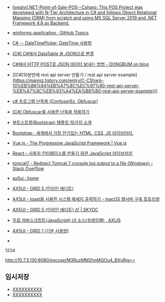 
- [livealvi/.NET-Point-of-Sale-POS--Csharp: This POS Project was developed with N-Tier Architecture in C# and follows Object Relational Mapping (ORM) from scratch and using MS SQL Server 2019 and .NET Framework 4.8 as Backend.](https://github.com/livealvi/.NET-Point-of-Sale-POS--Csharp)
- [winforms-application · GitHub Topics](https://github.com/topics/winforms-application?l=c%23)
- [C# -- DateTimePicker, DateTime 사용법](https://freeprog.tistory.com/m/239)
- [[C#] C#에서 DataTable 을 JSON으로 변경](https://theplace.tistory.com/m/25)
- [C#에서 HTTP POST로 JSON 데이터 보내는 방법 - DONGBUM on blog](https://dongbum.io/2014/04/03/c-sharp-http-post-json)
- [[C#]10분만에 rest api server 만들기 / rest api server example](https://manniz.tistory.com/entry/C-CSharp-10%EB%B6%84%EB%A7%8C%EC%97%90-rest-api-server-%EB%A7%8C%EB%93%A4%EA%B8%B0-rest-api-server-example]()
- [c# 프로그램 난독화 (ConfuserEx, Obfuscar)](https://k1asd1.tistory.com/m/47)
- [[C#] Obfuscar를 사용한 난독화 적용하기](https://rudalskim.tistory.com/394)

- [부트스트랩(Bootstrap) 템플릿 10가지 소개](https://learn2you.tistory.com/m/42)
- [Bootstrap · 세계에서 가장 인기있는 HTML, CSS, JS 라이브러리.](https://getbootstrap.kr/)
- [Vue.js - The Progressive JavaScript Framework | Vue.js](https://vuejs.org/)
- [React – 사용자 인터페이스를 만들기 위한 JavaScript 라이브러리](https://ko.reactjs.org/)
- [tomcat7 - Redirect Tomcat 7 console log output to a file (Windows) - Stack Overflow](https://stackoverflow.com/questions/6862696/redirect-tomcat-7-console-log-output-to-a-file-windows)
- [ax5ui : home](https://ax5ui.axisj.com/)
- [AX5UI - GRID 5 (인라인 에디트)](https://offbyone.tistory.com/97)
- [AX5UI - toast를 사용한 시스템 메세지 출력하기 - macOS 웹서버 구축 튜토리얼](https://mblog.kr/_bbs/bbs_view.html?no=162&page=3&category=0)
- [AX5UI – GRID 5 (인라인 에디트) が | SKYDC](https://blog.skydc.co.kr/2020/06/02/ax5ui-grid-5-%EC%9D%B8%EB%9D%BC%EC%9D%B8-%EC%97%90%EB%94%94%ED%8A%B8-%E3%81%8C/)
- [무료 자바스크립트(JavaScript) UI 소스(프레임웩) , AXIJS](https://aboutw3.tistory.com/m/302)
- [AX5UI - GRID 1 (기본 사용법)](https://offbyone.tistory.com/55)
- 


1234


http://10.7.3.130:8080/excuse/M3RuzMM2hnMQOu4_BXvRig==


## 임시저장
- [XXXXXXXXXX](YYYYYYYYYY)
- [XXXXXXXXXX](YYYYYYYYYY)


